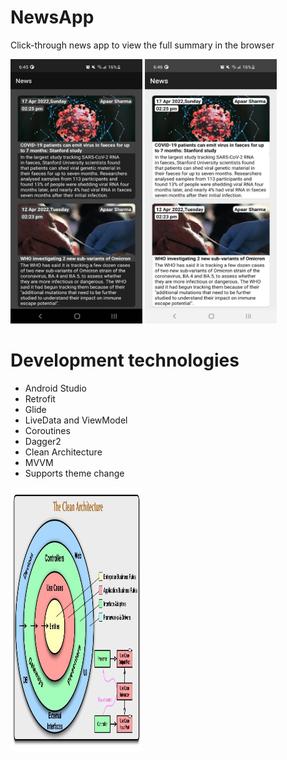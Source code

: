 # NewsApp
Click-through news app to view the full summary in the browser

<p align"center">
<img src="screenshots/photo_2022-04-18_18-45-46 (2).jpg" width="211" height="423" />
<img src="screenshots/photo_2022-04-18_18-45-46.jpg" width="211" height="423"  />
</p>

# Development technologies

- Android Studio
- Retrofit
- Glide
- LiveData and ViewModel 
- Coroutines
- Dagger2
- Clean Architecture
- MVVM
- Supports theme change

<p align"center">
<img src="screenshots/1_wOmAHDN_zKZJns9YDjtrMw.jpg" width="211" height="423" />
</p>
